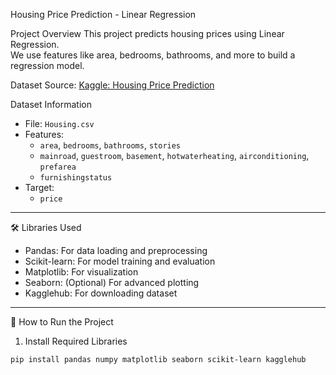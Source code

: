 Housing Price Prediction - Linear Regression

Project Overview
This project predicts housing prices using Linear Regression.  
We use features like area, bedrooms, bathrooms, and more to build a regression model.

Dataset Source: [Kaggle: Housing Price Prediction](https://www.kaggle.com/datasets/harishkumardatalab/housing-price-prediction)

Dataset Information
- File: `Housing.csv`
- Features:
  - `area`, `bedrooms`, `bathrooms`, `stories`
  - `mainroad`, `guestroom`, `basement`, `hotwaterheating`, `airconditioning`, `prefarea`
  - `furnishingstatus`
- Target:
  - `price`

---

 🛠 Libraries Used
- Pandas: For data loading and preprocessing
- Scikit-learn: For model training and evaluation
- Matplotlib: For visualization
- Seaborn: (Optional) For advanced plotting
- Kagglehub: For downloading dataset

---

 🔧 How to Run the Project

 1. Install Required Libraries
```bash
pip install pandas numpy matplotlib seaborn scikit-learn kagglehub

